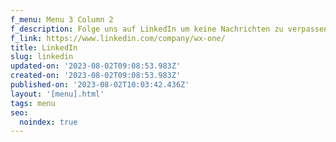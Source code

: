 ```yaml
---
f_menu: Menu 3 Column 2
f_description: Folge uns auf LinkedIn um keine Nachrichten zu verpassen
f_link: https://www.linkedin.com/company/wx-one/
title: LinkedIn
slug: linkedin
updated-on: '2023-08-02T09:08:53.983Z'
created-on: '2023-08-02T09:08:53.983Z'
published-on: '2023-08-02T10:03:42.436Z'
layout: '[menu].html'
tags: menu
seo:
  noindex: true
---
```



